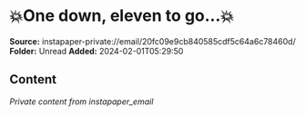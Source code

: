 # 💥One down, eleven to go...💥

**Source:** instapaper-private://email/20fc09e9cb840585cdf5c64a6c78460d/
**Folder:** Unread
**Added:** 2024-02-01T05:29:50




## Content
*Private content from instapaper_email*
